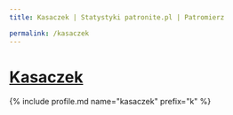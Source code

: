 ```yaml
---
title: Kasaczek | Statystyki patronite.pl | Patromierz

permalink: /kasaczek
---
```


# [Kasaczek](https://patronite.pl/kasaczek)

{% include profile.md name="kasaczek" prefix="k" %}
